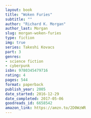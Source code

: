 ```yaml
---
layout: book
title: "Woken Furies"
subtitle: ""
author: "Richard K. Morgan"
author_last: Morgan
slug: morgan-woken-furies
type: fiction
img: true
series: Takeshi Kovacs
part: 3
genres:
- science fiction
- cyberpunk
isbn: 9780345479716
rating: 4
pages: 544
format: paperback
publish_year: 2005
date_started: 2016-12-29
date_completed: 2017-05-06
goodreads_id: 6658542
amazon_link: https://amzn.to/2D0WzWR
---
```

